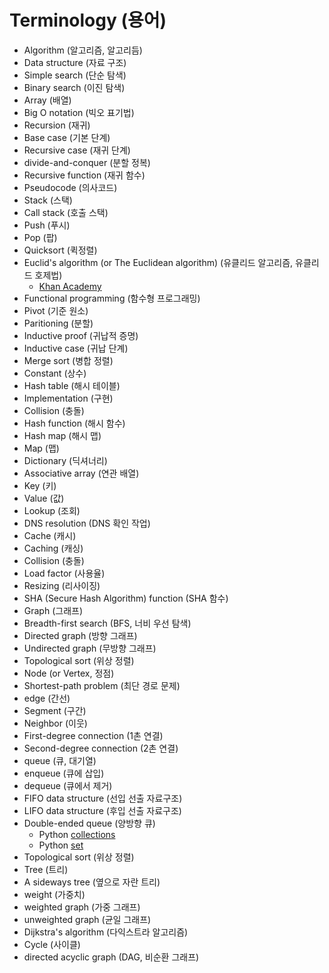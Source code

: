 # Terminology (용어)
- Algorithm (알고리즘, 알고리듬)
- Data structure (자료 구조)
- Simple search (단순 탐색)
- Binary search (이진 탐색)
- Array (배열)
- Big O notation (빅오 표기법)
- Recursion (재귀)
- Base case (기본 단계)
- Recursive case (재귀 단계)
- divide-and-conquer (분할 정복)
- Recursive function (재귀 함수)
- Pseudocode (의사코드)
- Stack (스택)
- Call stack (호출 스택)
- Push (푸시)
- Pop (팝)
- Quicksort (퀵정렬)
- Euclid's algorithm (or The Euclidean algorithm) (유클리드 알고리즘, 유클리드 호제법)
    - [Khan Academy](https://www.khanacademy.org/computing/computer-science/cryptography/modarithmetic/a/the-euclidean-algorithm)
- Functional programming (함수형 프로그래밍)
- Pivot (기준 원소)
- Paritioning (분할)
- Inductive proof (귀납적 증명)
- Inductive case (귀납 단계)
- Merge sort (병합 정렬)
- Constant (상수)
- Hash table (해시 테이블)
- Implementation (구현)
- Collision (충돌)
- Hash function (해시 함수)
- Hash map (해시 맵)
- Map (맵)
- Dictionary (딕셔너리)
- Associative array (연관 배열)
- Key (키)
- Value (값)
- Lookup (조회)
- DNS resolution (DNS 확인 작업)
- Cache (캐시)
- Caching (캐싱)
- Collision (충돌)
- Load factor (사용율)
- Resizing (리사이징)
- SHA (Secure Hash Algorithm) function (SHA 함수)
- Graph (그래프)
- Breadth-first search (BFS, 너비 우선 탐색)
- Directed graph (방향 그래프)
- Undirected graph (무방향 그래프)
- Topological sort (위상 정렬)
- Node (or Vertex, 정점)
- Shortest-path problem (최단 경로 문제)
- edge (간선)
- Segment (구간)
- Neighbor (이웃)
- First-degree connection (1촌 연결)
- Second-degree connection (2촌 연결)
- queue (큐, 대기열)
- enqueue (큐에 삽입)
- dequeue (큐에서 제거)
- FIFO data structure (선입 선출 자료구조)
- LIFO data structure (후입 선출 자료구조)
- Double-ended queue (양방향 큐)
    - Python [collections](https://docs.python.org/3/library/collections.html)
    - Python [set]()
- Topological sort (위상 정렬)
- Tree (트리)
- A sideways tree (옆으로 자란 트리)
- weight (가중치)
- weighted graph (가중 그래프)
- unweighted graph (균일 그래프)
- Dijkstra's algorithm (다익스트라 알고리즘)
- Cycle (사이클)
- directed acyclic graph (DAG, 비순환 그래프)